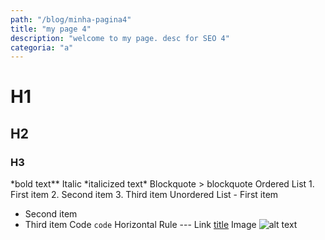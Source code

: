```yaml
---
path: "/blog/minha-pagina4"
title: "my page 4"
description: "welcome to my page. desc for SEO 4"
categoria: "a"
---
```


# H1

## H2

### H3

*bold text\*\*
Italic *italicized text\*
Blockquote > blockquote
Ordered List 1. First item 2. Second item 3. Third item
Unordered List - First item

- Second item
- Third item
  Code `code`
  Horizontal Rule ---
  Link [title](https://www.example.com)
  Image ![alt text](image.jpg)
